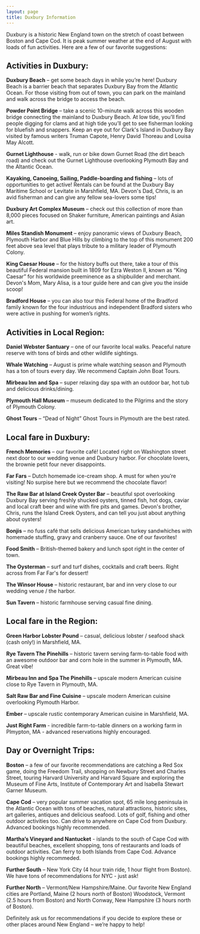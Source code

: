 ```yaml
---
layout: page
title: Duxbury Information
---
```


<!-- Text stuff -->
Duxbury is a historic New England town on the stretch of coast between Boston and Cape Cod. It is peak summer weather at the end of August with loads of fun activities. Here are a few of our favorite suggestions:  

<h2>Activities in Duxbury:</h2> 

<b>Duxbury Beach</b> – get some beach days in while you’re here! Duxbury Beach is a barrier beach that separates Duxbury Bay from the Atlantic Ocean. For those visiting from out of town, you can park on the mainland and walk across the bridge to access the beach.

<b>Powder Point Bridge</b> – take a scenic 10-minute walk across this wooden bridge connecting the mainland to Duxbury Beach. At low tide, you’ll find people digging for clams and at high tide you’ll get to see fisherman looking for bluefish and snappers. Keep an eye out for Clark's Island in Duxbury Bay visited by famous writers Truman Capote, Henry David Thoreau and Louisa May Alcott. 

<b>Gurnet Lighthouse</b> - walk, run or bike down Gurnet Road (the dirt beach road) and check out the Gurnet Lighthouse overlooking Plymouth Bay and the Altantic Ocean. 
 
<b>Kayaking, Canoeing, Sailing, Paddle-boarding and fishing</b> – lots of opportunities to get active! Rentals can be found at the Duxbury Bay Maritime School or Levitate in Marshfield, MA. Devon's Dad, Chris, is an avid fisherman and can give any fellow sea-lovers some tips!

<b>Duxbury Art Complex Museum</b> – check out this collection of more than 8,000 pieces focused on Shaker furniture, American paintings and Asian art.

<b>Miles Standish Monument</b> – enjoy panoramic views of Duxbury Beach, Plymouth Harbor and Blue Hills by climbing to the top of this monument 200 feet above sea level that plays tribute to a military leader of Plymouth Colony.

<b>King Caesar House</b> – for the history buffs out there, take a tour of this beautiful Federal mansion built in 1809 for Ezra Weston II, known as “King Caesar” for his worldwide preeminence as a shipbuilder and merchant. Devon's Mom, Mary Alisa, is a tour guide here and can give you the inside scoop! 

<b>Bradford House</b>  – you can also tour this Federal home of the Bradford family known for the four industrious and independent Bradford sisters who were active in pushing for women’s rights.


<h2>Activities in Local Region:</h2>  

<b>Daniel Webster Santuary</b> – one of our favorite local walks. Peaceful nature reserve with tons of birds and other wildlife sightings.

<b>Whale Watching</b> – August is prime whale watching season and Plymouth has a ton of tours every day. We recommend Captain John Boat Tours. 

<b>Mirbeau Inn and Spa</b> – super relaxing day spa with an outdoor bar, hot tub and delicious drinks/dining. 

<b>Plymouth Hall Museum</b> – museum dedicated to the Pilgrims and the story of Plymouth Colony.

<b>Ghost Tours</b> – “Dead of Night” Ghost Tours in Plymouth are the best rated. 

<h2>Local fare in Duxbury:</h2>

<b>French Memories</b> – our favorite café! Located right on Washington street next door to our wedding venue and Duxbury harbor. For chocolate lovers, the  brownie petit four never disappoints. 

<b>Far Fars</b> – Dutch homemade ice-cream shop. A must for when you’re visiting! No surpise here but we recommend the chocolate flavor!

<b>The Raw Bar at Island Creek Oyster Bar</b> – beautiful spot overlooking Duxbury Bay serving freshly shucked oysters, tinned fish, hot dogs, caviar and local craft beer and wine with fire pits and games. Devon's brother, Chris, runs the Island Creek Oysters, and can tell you just about anything about oysters! 

<b>Bonjis</b> – no fuss café that sells delicious American turkey sandwhiches with homemade stuffing, gravy and cranberry sauce. One of our favorites!  

<b>Food Smith</b> – British-themed bakery and lunch spot right in the center of town.

<b>The Oysterman</b> – surf and turf dishes, cocktails and craft beers. Right across from Far Far's for dessert! 

<b>The Winsor House</b> – historic restaurant, bar and inn very close to our wedding venue / the harbor.

<b>Sun Tavern</b> – historic farmhouse serving casual fine dining.


<h2>Local fare in the Region:</h2> 

<b>Green Harbor Lobster Pound</b> – casual, delicious lobster / seafood shack (cash only!) in Marshfield, MA. 

<b>Rye Tavern The Pinehills</b> – historic tavern serving farm-to-table food with an awesome outdoor bar and corn hole in the summer in Plymouth, MA. Great vibe!

<b>Mirbeau Inn and Spa The Pinehills</b> – upscale modern American cuisine close to Rye Tavern in Plymouth, MA.

<b>Salt Raw Bar and Fine Cuisine</b> – upscale modern American cuisine overlooking Plymouth Harbor.

<b>Ember</b> –  upscale rustic contemporary American cuisine in Marshfield, MA.

<b>Just Right Farm</b> - incredible farm-to-table dinners on a working farm in Plmypton, MA - advanced reservations highly encouraged. 


<h2>Day or Overnight Trips:</h2> 

<b>Boston</b> – a few of our favorite recommendations are catching a Red Sox game, doing the Freedom Trail, shopping on Newbury Street and Charles Street, touring Harvard University and Harvard Square and exploring the Museum of Fine Arts, Institute of Contemporary Art and Isabella Stewart Garner Museum.

<b>Cape Cod</b> – very popular summer vacation spot, 65 mile long peninsula in the Atlantic Ocean with tons of beaches, natural attractions, historic sites, art galleries, antiques and delicious seafood. Lots of golf, fishing and other outdoor activities too. Can drive to anywhere on Cape Cod from Duxbury. Advanced bookings highly recommended. 

<b>Martha’s Vineyard and Nantucket</b> - islands to the south of Cape Cod with beautiful beaches, excellent shopping, tons of restaurants and loads of outdoor activities. Can ferry to both Islands from Cape Cod. Advance bookings highly recommeded. 

<b>Further South</b> – New York City (4 hour train ride, 1 hour flight from Boston). We have tons of recommendations for NYC - just ask! 

<b>Further North</b> – Vermont/New Hampshire/Maine. Our favorite New England cities are Portland, Maine (2 hours north of Boston) Woodstock, Vermont (2.5 hours from Boston) and North Conway, New Hampshire (3 hours north of Boston).

Definitely ask us for recommendations if you decide to explore these or other places around New England – we’re happy to help!
